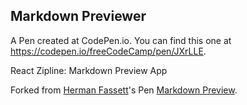 Markdown Previewer
-----------------------------

A Pen created at CodePen.io. You can find this one at https://codepen.io/freeCodeCamp/pen/JXrLLE.

 React Zipline: Markdown Preview App

Forked from [Herman Fassett](http://codepen.io/hermanfassett/)'s Pen [Markdown Preview](http://codepen.io/hermanfassett/pen/EPywYy/).
